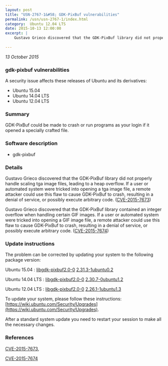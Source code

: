 ```yaml
---
layout: post
title: "USN-2767-1&#58; GDK-PixBuf vulnerabilities"
permalink: /usn/usn-2767-1/index.html
category:  Ubuntu 12.04 LTS
date: 2015-10-13 12:00:00
excerpt: |
    Gustavo Grieco discovered that the GDK-PixBuf library did not properly handle scaling tga image files, leading to a heap overflow. If a user or automated system were tricked into opening a tga image file, a remote attacker could use this flaw to cause GDK-PixBuf to crash, resulting in a denial of service, or possibly execute arbitrary code. ([CVE-2015-7673](http://people.ubuntu.com/~ubuntu-security/cve/CVE-2015-7673))
    
--- 
```

 
 

*13 October 2015*

### gdk-pixbuf vulnerabilities

A security issue affects these releases of Ubuntu and its derivatives:

* Ubuntu 15.04
* Ubuntu 14.04 LTS
* Ubuntu 12.04 LTS

### Summary

GDK-PixBuf could be made to crash or run programs as your login if it opened a specially crafted file.

### Software description

* gdk-pixbuf 

### Details

Gustavo Grieco discovered that the GDK-PixBuf library did not properly handle scaling tga image files, leading to a heap overflow. If a user or automated system were tricked into opening a tga image file, a remote attacker could use this flaw to cause GDK-PixBuf to crash, resulting in a denial of service, or possibly execute arbitrary code. ([CVE-2015-7673](http://people.ubuntu.com/~ubuntu-security/cve/CVE-2015-7673))

Gustavo Grieco discovered that the GDK-PixBuf library contained an integer overflow when handling certain GIF images. If a user or automated system were tricked into opening a GIF image file, a remote attacker could use this flaw to cause GDK-PixBuf to crash, resulting in a denial of service, or possibly execute arbitrary code. ([CVE-2015-7674](http://people.ubuntu.com/~ubuntu-security/cve/CVE-2015-7674)) 

### Update instructions

The problem can be corrected by updating your system to the following package version:

Ubuntu 15.04
 : [libgdk-pixbuf2.0-0](https://launchpad.net/ubuntu/+source/gdk-pixbuf) <span> [2.31.3-1ubuntu0.2](https://launchpad.net/ubuntu/+source/gdk-pixbuf/2.31.3-1ubuntu0.2) </span> 

Ubuntu 14.04 LTS
 : [libgdk-pixbuf2.0-0](https://launchpad.net/ubuntu/+source/gdk-pixbuf) <span> [2.30.7-0ubuntu1.2](https://launchpad.net/ubuntu/+source/gdk-pixbuf/2.30.7-0ubuntu1.2) </span> 

Ubuntu 12.04 LTS
 : [libgdk-pixbuf2.0-0](https://launchpad.net/ubuntu/+source/gdk-pixbuf) <span> [2.26.1-1ubuntu1.3](https://launchpad.net/ubuntu/+source/gdk-pixbuf/2.26.1-1ubuntu1.3) </span> 

To update your system, please follow these instructions: [https://wiki.ubuntu.com/Security/Upgrades](https://wiki.ubuntu.com/Security/Upgrades).

After a standard system update you need to restart your session to make all the necessary changes. 

### References

 
 [CVE-2015-7673](http://people.ubuntu.com/~ubuntu-security/cve/CVE-2015-7673), 

 [CVE-2015-7674](http://people.ubuntu.com/~ubuntu-security/cve/CVE-2015-7674)
 

